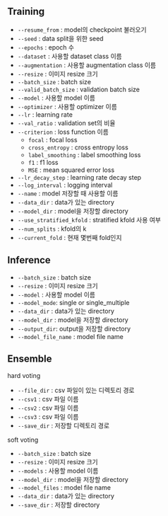 ## Training
- `--resume_from` : model의 checkpoint 불러오기
- `--seed` : data split을 위한 seed
- `--epochs` : epoch 수
- `--dataset` : 사용할 dataset class 이름
- `--augmentation` : 사용할 augmentation class 이름
- `--resize` : 이미지 resize 크기
- `--batch_size` : batch size
- `--valid_batch_size` : validation batch size
- `--model` : 사용할 model 이름
- `--optimizer` : 사용할 optimizer 이름
- `--lr` : learning rate
- `--val_ratio` : validation set의 비율
- `--criterion` : loss function 이름
    - `focal` : focal loss
    - `cross_entropy` : cross entropy loss
    - `label_smoothing` : label smoothing loss
    - `f1` : f1 loss
    - `MSE` : mean squared error loss
- `--lr_decay_step` : learning rate decay step
- `--log_interval` : logging interval
- `--name` : model 저장할 때 사용할 이름
- `--data_dir` : data가 있는 directory
- `--model_dir` : model을 저장할 directory
- `--use_stratified_kfold` : stratified kfold 사용 여부
- `--num_splits` : kfold의 k
- `--current_fold` : 현재 몇번째 fold인지


## Inference
- `--batch_size` : batch size
- `--resize` : 이미지 resize 크기
- `--model` : 사용할 model 이름
- `--model_mode`: single or single_multiple
- `--data_dir` : data가 있는 directory
- `--model_dir` : model을 저장할 directory
- `--output_dir`: output을 저장할 directory
- `--model_file_name` : model file name


## Ensemble
hard voting
- `--file_dir` : csv 파일이 있는 디렉토리 경로
- `--csv1` : csv 파일 이름
- `--csv2` : csv 파일 이름
- `--csv3` : csv 파일 이름
- `--save_dir` : 저장할 디렉토리 경로

soft voting
- `--batch_size` : batch size
- `--resize` : 이미지 resize 크기
- `--models` : 사용할 model 이름
- `--model_dir` : model을 저장할 directory
- `--model_files` : model file name
- `--data_dir` : data가 있는 directory
- `--save_dir` : 저장할 directory